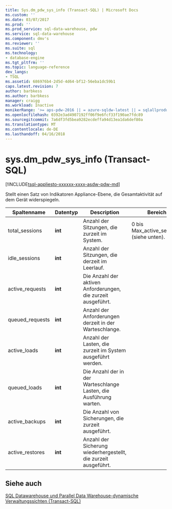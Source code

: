 ```yaml
---
title: Sys.dm_pdw_sys_info (Transact-SQL) | Microsoft Docs
ms.custom: ''
ms.date: 03/07/2017
ms.prod: ''
ms.prod_service: sql-data-warehouse, pdw
ms.service: sql-data-warehouse
ms.component: dmv's
ms.reviewer: ''
ms.suite: sql
ms.technology:
- database-engine
ms.tgt_pltfrm: ''
ms.topic: language-reference
dev_langs:
- TSQL
ms.assetid: 686976b4-2d5d-4d64-bf12-56eba1dc59b1
caps.latest.revision: 7
author: barbkess
ms.author: barbkess
manager: craigg
ms.workload: Inactive
monikerRange: '>= aps-pdw-2016 || = azure-sqldw-latest || = sqlallproducts-allversions'
ms.openlocfilehash: 0392e3ad4907192ff06f9e6fcf33f190ae7fdc89
ms.sourcegitcommit: 7a6df3fd5bea9282ecdeffa94d13ea1da6def80a
ms.translationtype: MT
ms.contentlocale: de-DE
ms.lasthandoff: 04/16/2018
---
```

# <a name="sysdmpdwsysinfo-transact-sql"></a>sys.dm_pdw_sys_info (Transact-SQL)
[!INCLUDE[tsql-appliesto-xxxxxx-xxxx-asdw-pdw-md](../../includes/tsql-appliesto-xxxxxx-xxxx-asdw-pdw-md.md)]

  Stellt einen Satz von Indikatoren Appliance-Ebene, die Gesamtaktivität auf dem Gerät widerspiegeln.  
  
|Spaltenname|Datentyp|Description|Bereich|  
|-----------------|---------------|-----------------|-----------|  
|total_sessions|**int**|Anzahl der Sitzungen, die zurzeit im System.|0 bis Max_active_sessions (siehe unten).|  
|idle_sessions|**int**|Anzahl der Sitzungen, die derzeit im Leerlauf.||  
|active_requests|**int**|Die Anzahl der aktiven Anforderungen, die zurzeit ausgeführt.||  
|queued_requests|**int**|Anzahl der Anforderungen derzeit in der Warteschlange.||  
|active_loads|**int**|Anzahl der Lasten, die zurzeit im System ausgeführt werden.||  
|queued_loads|**int**|Die Anzahl der in der Warteschlange Lasten, die Ausführung warten.||  
|active_backups|**int**|Die Anzahl von Sicherungen, die zurzeit ausgeführt.||  
|active_restores|**int**|Anzahl der Sicherung wiederhergestellt, die zurzeit ausgeführt.||  
  
## <a name="see-also"></a>Siehe auch  
 [SQL Datawarehouse und Parallel Data Warehouse-dynamische Verwaltungssichten &#40;Transact-SQL&#41;](../../relational-databases/system-dynamic-management-views/sql-and-parallel-data-warehouse-dynamic-management-views.md)  
  
  
